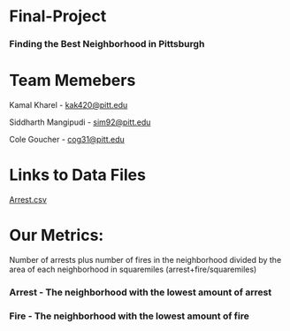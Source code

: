 # Final-Project
### Finding the Best Neighborhood in Pittsburgh 
# Team Memebers 
Kamal Kharel - kak420@pitt.edu

Siddharth Mangipudi - sim92@pitt.edu

Cole Goucher - cog31@pitt.edu 

# Links to Data Files 
[Arrest.csv](https://data.wprdc.org/datastore/dump/e03a89dd-134a-4ee8-a2bd-62c40aeebc6f)  

# Our Metrics: 
Number of arrests plus number of fires in the neighborhood divided by the area of each neighborhood in squaremiles   (arrest+fire/squaremiles)

### Arrest - The neighborhood with the lowest amount of arrest 
### Fire - The neighborhood with the lowest amount of fire
